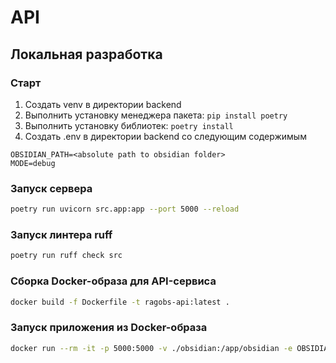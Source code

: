 # API

## Локальная разработка

### Старт
1. Создать venv в директории backend
2. Выполнить установку менеджера пакета: `pip install poetry`
3. Выполнить установку библиотек: `poetry install`
4. Создать .env в директории backend со следующим содержимым
```env
OBSIDIAN_PATH=<absolute path to obsidian folder>
MODE=debug
```

### Запуск сервера

```bash
poetry run uvicorn src.app:app --port 5000 --reload
```

### Запуск линтера ruff

```bash
poetry run ruff check src
```

### Сборка Docker-образа для API-сервиса

```bash
docker build -f Dockerfile -t ragobs-api:latest .
```

### Запуск приложения из Docker-образа
```bash
docker run --rm -it -p 5000:5000 -v ./obsidian:/app/obsidian -e OBSIDIAN_PATH='/app/obsidian' -e ORIGINS='http://localhost:5173' --name ragobs-api -d ragobs-api:latest
```